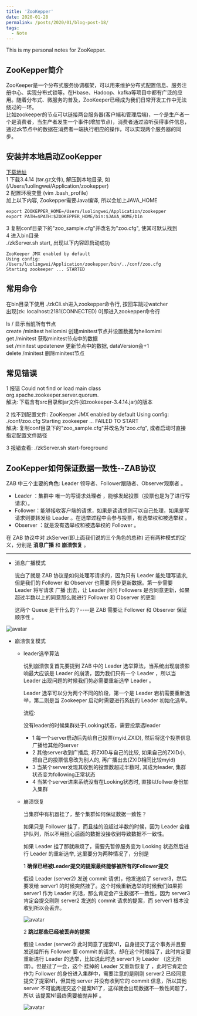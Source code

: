 ```yaml
---
title: 'ZooKepper'
date: 2020-01-28
permalink: /posts/2020/01/blog-post-18/
tags:
  - Note
---
```


This is my personal notes for ZooKepper.

ZooKepper简介
------
ZooKeeper是一个分布式服务协调框架，可以用来维护分布式配置信息、服务注册中心、实现分布式锁等。在Hbase、Hadoop、kafka等项目中都有广泛的应用。随着分布式、微服务的普及，ZooKeeper已经成为我们日常开发工作中无法绕过的一环。  
比如zookeeper的节点可以链接两台服务器(客户端和管理后端)，一个是生产者一个是消费者，当生产者发生一个事件(增加节点)，消费者通过监听获得事件信息，通过zk节点中的数据在消费者一端执行相应的操作，可以实现两个服务器的同步。

安装并本地启动ZooKepper
------
[下载地址](https://zookeeper.apache.org/releases.html)  
1 下载3.4.14 (tar.gz文件), 解压到本地目录, 如(/Users/luolingwei/Application/zookepper)  
2 配置环境变量 (vim .bash_profile)  
加上以下内容, Zookepper需要Java编译, 所以会加上JAVA_HOME
```shell
export ZOOKEPPER_HOME=/Users/luolingwei/Application/zookepper
export PATH=$PATH:$ZOOKEPPER_HOME/bin:$JAVA_HOME/bin
```
3 复制conf目录下的"zoo_sample.cfg"并改名为"zoo.cfg", 使其可默认找到  
4 进入bin目录  
./zkServer.sh start, 出现以下内容即启动成功
```shell
ZooKeeper JMX enabled by default
Using config: /Users/luolingwei/Application/zookepper/bin/../conf/zoo.cfg
Starting zookeeper ... STARTED
```

常用命令
------
在bin目录下使用 ./zkCli.sh进入zookepper命令行, 按回车跳过watcher  
出现[zk: localhost:2181(CONNECTED) 0]即进入zookepper命令行

ls / 显示当前所有节点  
create /minitest hellomini 创建minitest节点并设置数据为hellomimi  
get /minitest 获取minitest节点中的数据  
set /minitest updatenew 更新节点中的数据, dataVersion会+1  
delete /minitest 删除minitest节点

常见错误
------
1 报错 Could not find or load main class org.apache.zookeeper.server.quorum.  
解决: 下载含有src目录和jar文件(如zookeeper-3.4.14.jar)的版本

2 找不到配置文件: ZooKeeper JMX enabled by default Using config: ./conf/zoo.cfg Starting zookeeper ... FAILED TO START  
解决: 复制conf目录下的"zoo_sample.cfg"并改名为"zoo.cfg", 或者启动时直接指定配置文件路径

3 报错查看: ./zkServer.sh start-foreground

ZooKepper如何保证数据一致性--**ZAB协议**
------

ZAB 中三个主要的角色: Leader 领导者、Follower跟随者、Observer观察者 。

* Leader ：集群中 唯一的写请求处理者 ，能够发起投票（投票也是为了进行写请求）。  
* Follower：能够接收客户端的请求，如果是读请求则可以自己处理，如果是写请求则要转发给 Leader 。在选举过程中会参与投票，有选举权和被选举权 。  
* Observer ：就是没有选举权和被选举权的 Follower 。

在 ZAB 协议中对 zkServer(即上面我们说的三个角色的总称) 还有两种模式的定义，分别是 **消息广播** 和 **崩溃恢复** 。

---------------------

* 消息广播模式  

  说白了就是 ZAB 协议是如何处理写请求的，因为只有 Leader 能处理写请求, 但是我们的 Follower 和 Observer 也需要 同步更新数据。第一步需要 Leader 将写请求 广播 出去，让 Leader 问问 Followers 是否同意更新，如果超过半数以上的同意那么就进行 Follower 和 Observer 的更新

  这两个 Queue 是干什么的？----是 ZAB 需要让 Follower 和 Observer 保证顺序性 。

![avatar](https://camo.githubusercontent.com/9aa6fd97730d25653de8905b31d93ada738d829d/687474703a2f2f696d672e6672616e6369737169616e672e746f702f696d672f254536254236253838254536253831254146254535254239254246254536253932254144312e6a7067)


* 崩溃恢复模式  

  * leader选举算法  

    说到崩溃恢复首先要提到 ZAB 中的 Leader 选举算法，当系统出现崩溃影响最大应该是 Leader 的崩溃，因为我们只有一个 Leader ，所以当 Leader 出现问题的时候我们势必需要重新选举 Leader 。

    Leader 选举可以分为两个不同的阶段，第一个是 Leader 宕机需要重新选举，第二则是当 Zookeeper 启动时需要进行系统的 Leader 初始化选举。

    流程:

      没有leader的时候集群处于Looking状态，需要投票选leader

      * 1 每一个server启动后先给自己投票(myid,ZXID), 然后将这个投票信息广播给其他的server
      * 2 其他server收到广播后, 将ZXID与自己的比较, 如果自己的ZXID小, 把自己的投票信息改为别人的, 再广播出去(ZXID相同比较myid)
      * 3 当某个server发现其收到的投票数超过半数时, 其成为leader, 集群状态变为following正常状态
      * 4 当某个server进来系统没有在Looking状态时, 直接以follwer身份加入集群

  
  * 崩溃恢复  

    当集群中有机器挂了，整个集群如何保证数据一致性？

    如果只是 Follower 挂了，而且挂的没超过半数的时候，因为 Leader 会维护队列，所以不用担心后面的数据没接收到导致数据不一致性。

    如果 Leader 挂了那就麻烦了，需要先暂停服务变为 Looking 状态然后进行 Leader 的重新选举, 这里要分为两种情况了，分别是

    1 **确保已经被Leader提交的提案最终能够被所有的Follower提交**  

    假设 Leader (server2) 发送 commit 请求)，他发送给了 server3，然后要发给 server1 的时候突然挂了。这个时候重新选举的时候我们如果把 server1 作为 Leader 的话，那么肯定会产生数据不一致性，因为 server3 肯定会提交刚刚 server2 发送的 commit 请求的提案，而 server1 根本没收到所以会丢弃。

    ![avatar](https://camo.githubusercontent.com/7b510a459b38025460712696cae66d2e47c6ad3b/687474703a2f2f696d672e6672616e6369737169616e672e746f702f696d672f254535254234254139254536254241253833254536253831254132254535254134253844312e6a7067)


    2 **跳过那些已经被丢弃的提案**

    假设 Leader (server2) 此时同意了提案N1，自身提交了这个事务并且要发送给所有 Follower 要 commit 的请求，却在这个时候挂了，此时肯定要重新进行 Leader 的选举，比如说此时选 server1 为 Leader （这无所谓）。但是过了一会，这个 挂掉的 Leader 又重新恢复了 ，此时它肯定会作为 Follower 的身份进入集群中，需要注意的是刚刚 server2 已经同意提交了提案N1，但其他 server 并没有收到它的 commit 信息，所以其他 server 不可能再提交这个提案N1了，这样就会出现数据不一致性问题了，所以 该提案N1最终需要被抛弃掉 。

    ![avatar](https://camo.githubusercontent.com/7b510a459b38025460712696cae66d2e47c6ad3b/687474703a2f2f696d672e6672616e6369737169616e672e746f702f696d672f254535254234254139254536254241253833254536253831254132254535254134253844312e6a7067)





